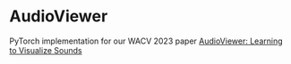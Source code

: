 # AudioViewer

PyTorch implementation for our WACV 2023 paper [AudioViewer: Learning to Visualize Sounds](https://arxiv.org/abs/2012.13341)
